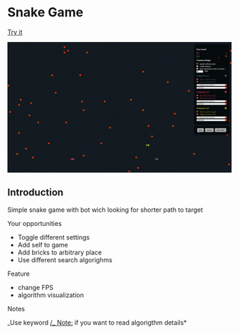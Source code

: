 # Snake Game

[Try it](https://dmitryshelomanov.github.io/snake/)

![preview](preview.gif)

## Introduction

Simple snake game with bot wich looking for shorter path to target

Your opportunities

- Toggle different settings
- Add self to game
- Add bricks to arbitrary place
- Use different search algorighms

Feature

- change FPS
- algorithm visualization

Notes

_Use keyword [/_ Note:](https://github.com/dmitryshelomanov/snake/search?q=%2F*+Note%3A&unscoped_q=%2F*+Note%3A) if you want to read algorigthm details\*
